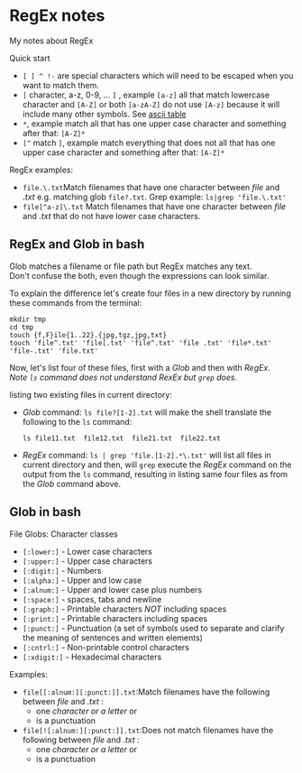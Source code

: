# RegEx notes

My notes about RegEx

Quick start
 - `[ ] ^ !-` are special characters which will need to be escaped when you want to match them.
 - `[` character, a-z, 0-9, ... `]` , example `[a-z]` all that match lowercase
 character and `[A-Z]` or both `[a-zA-Z]` do not use `[A-z]` because it will
 include many other symbols.  See [ascii table](http://www.asciitable.com/)
 - `*`, example match all that has one upper case character and something after that: `[A-Z]*`
 - `[^` match `]`, example match everything that does not all that has one upper case character and something after that: `[A-Z]*`

 RegEx examples:
  - `file.\.txt`Match filenames that have one character between *file* and *.txt* 
  e.g. matching glob `file?.txt`.  Grep example: `ls|grep 'file.\.txt'`
  - `file[^a-z]\.txt` Match filenames that have one character between *file* and *.txt*
   that do not have lower case characters.




## RegEx and Glob in bash

Glob matches a filename or file path but RegEx matches any text.  
Don't confuse the both, even though the expressions can look similar.

To explain the difference let's create four files in a new directory by running these commands from the terminal:
```shell
mkdir tmp
cd tmp
touch {f,F}ile{1..22}.{jpg,tgz,jpg,txt}
touch 'file^.txt' 'file[.txt' 'file^.txt' 'file .txt' 'file*.txt' 'file-.txt' 'file.txt'
```
Now, let's list four of these files, first with a *Glob* and then with *RegEx*.  
*Note `ls` command does not understand *RexEx* but `grep` does.*

listing two existing files in current directory:
- *Glob* command: `ls file?[1-2].txt` will make the shell translate the following to the `ls` command:
    ```shell
    ls file11.txt  file12.txt  file21.txt  file22.txt
    ```
- *RegEx* command: `ls | grep 'file.[1-2].*\.txt'` will list all files in 
current directory and then, will `grep` execute the *RegEx* command on the output
from the `ls` command,  resulting in listing same four files as from the *Glob* command above.

## Glob in bash

File Globs: Character classes
- `[:lower:]`  - Lower case characters
- `[:upper:]`  - Upper case characters
- `[:digit:]`  - Numbers
- `[:alpha:]`  - Upper and low case
- `[:alnum:]`  - Upper and lower case plus numbers
- `[:space:]`  - spaces, tabs and newline
- `[:graph:]`  - Printable characters *NOT* including spaces
- `[:print:]`  - Printable characters including spaces
- `[:punct:]`  - Punctuation (a set of symbols used to separate and clarify the 
                 meaning of sentences and written elements)
- `[:cntrl:]`  - Non-printable control characters
- `[:xdigit:]` - Hexadecimal characters

Examples:
- `file[[:alnum:][:punct:]].txt`:Match filenames have the following between
    *file* and *.txt* : 
     - one *character or a letter* or
     - is a punctuation
- `file[![:alnum:][:punct:]].txt`:Does not match filenames have the following between
    *file* and *.txt* : 
     - one *character or a letter* or
     - is a punctuation
